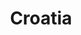 ---
title: Croatia
linktitle: Croatia
description: I've been to Croatia twice, in 2001 on a sailing trip (maybe I'll find and scan those photos) and in 2004 on a family holiday. 

---